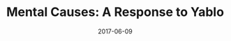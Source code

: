 ---
title: "Mental Causes: A Response to Yablo"
date: 2017-06-09
draft: false
url: "/files/yablo-response.pdf"
---